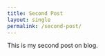 ```yaml
---
title: Second Post
layout: single
permalink: /second-post/
---
```


This is my second post on blog.
